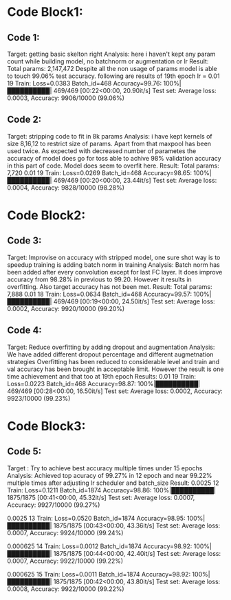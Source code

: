 # Code Block1:
## Code 1:
Target: getting basic skelton right
Analysis: here i haven't kept any param count while building model, no batchnorm or augmentation or lr
Result:
Total params: 2,147,472
Despite all the non usage of params model is able to touch 99.06% test accuracy. following are results of 19th epoch
lr = 0.01 19
Train: Loss=0.0383 Batch_id=468 Accuracy=99.76: 100%|██████████| 469/469 [00:22<00:00, 20.90it/s]
Test set: Average loss: 0.0003, Accuracy: 9906/10000 (99.06%)

## Code 2:
Target: stripping code to fit in 8k params
Analysis: i have kept kernels of size 8,16,12 to restrict size of params. Apart from that maxpool has been used twice.
As expected with decreased number of parametes the accuracy of model does go for toss able to achive 98% validation accuracy in this part of code.
Model does seem to overfit here.
Result:
Total params: 7,720
0.01 19
Train: Loss=0.0269 Batch_id=468 Accuracy=98.65: 100%|██████████| 469/469 [00:20<00:00, 23.44it/s]
Test set: Average loss: 0.0004, Accuracy: 9828/10000 (98.28%)


# Code Block2:
## Code 3:
Target: Improvise on accuracy with stripped model, one sure shot way is to speedup training is adding batch norm in training
Analysis: Batch norm has been added after every convolution except for last FC layer.
It does improve accuracy from 98.28% in previous to 99.20. However it results in overfitting. Also target accuracy has not been met.
Result:
Total params: 7,888
0.01 18
Train: Loss=0.0634 Batch_id=468 Accuracy=99.57: 100%|██████████| 469/469 [00:19<00:00, 24.50it/s]
Test set: Average loss: 0.0002, Accuracy: 9920/10000 (99.20%)

## Code 4:
Target: Reduce overfitting by adding dropout and augmentation
Analysis: We have added different dropout percentage and different augmetnation strategies
Overfitting has been reduced to considerable level and train and val accuracy has been brought in acceptable limit.
However the result is one time achievement and that too at 19th epoch
Results:
0.01 19
Train: Loss=0.0223 Batch_id=468 Accuracy=98.87: 100%|██████████| 469/469 [00:28<00:00, 16.50it/s]
Test set: Average loss: 0.0002, Accuracy: 9923/10000 (99.23%)

# Code Block3:
## Code 5:
Target : Try to achieve best accuracy multiple times under 15 epochs
Analysis:
Achieved top acuracy of 99.27% in 12 epoch and near 99.22% multiple times after adjusting lr scheduler and batch_size
Result:
0.0025 12
Train: Loss=0.1211 Batch_id=1874 Accuracy=98.86: 100%|██████████| 1875/1875 [00:41<00:00, 45.32it/s]
Test set: Average loss: 0.0007, Accuracy: 9927/10000 (99.27%)

0.0025 13
Train: Loss=0.0520 Batch_id=1874 Accuracy=98.95: 100%|██████████| 1875/1875 [00:43<00:00, 43.36it/s]
Test set: Average loss: 0.0007, Accuracy: 9924/10000 (99.24%)

0.000625 14
Train: Loss=0.0012 Batch_id=1874 Accuracy=98.92: 100%|██████████| 1875/1875 [00:44<00:00, 42.40it/s]
Test set: Average loss: 0.0007, Accuracy: 9922/10000 (99.22%)

0.000625 15
Train: Loss=0.0011 Batch_id=1874 Accuracy=98.92: 100%|██████████| 1875/1875 [00:42<00:00, 43.80it/s]
Test set: Average loss: 0.0008, Accuracy: 9922/10000 (99.22%)
